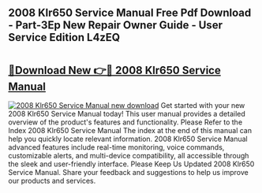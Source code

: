 ## 2008 Klr650 Service Manual Free Pdf Download - Part-3Ep New Repair Owner Guide - User Service Edition L4zEQ

# <h2><a href="http://bc44633.oget.top/?id=2008+Klr650+Service+Manual">🔗Download New 👉🔴 2008 Klr650 Service Manual</a></h2>

[![2008 Klr650 Service Manual new download](https://i.imgur.com/5g1atiW.png)](http://bc44633.oget.top/?id=2008+Klr650+Service+Manual)
Get started with your new 2008 Klr650 Service Manual today! This user manual provides a detailed overview of the product's features and functionality. Please Refer to the Index 2008 Klr650 Service Manual The index at the end of this manual can help you quickly locate relevant information. 2008 Klr650 Service Manual advanced features include real-time monitoring, voice commands, customizable alerts, and multi-device compatibility, all accessible through the sleek and user-friendly interface. Please Keep Us Updated 2008 Klr650 Service Manual. Share your feedback and suggestions to help us improve our products and services.
